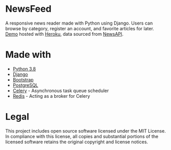 # NewsFeed
A responsive news reader made with Python using Django. Users can browse by category, register an account, and favorite articles for later. [Demo](http://jm-newsfeed.herokuapp.com/) hosted with [Heroku](https://www.heroku.com/), data sourced from [NewsAPI](https://newsapi.org/).

# Made with
* [Python 3.8](https://www.python.org/downloads/)
* [Django](https://www.djangoproject.com/)
* [Bootstrap](https://getbootstrap.com/.org)
* [PostgreSQL](https://www.postgresql.org/)
* [Celery](celeryproject.org) - Asynchronous task queue scheduler
* [Redis](https://redis.io/.org) - Acting as a broker for Celery

# Legal
This project includes open source software licensed under the MIT License. In compliance with this license, all copies and substantial portions of the licensed software retains the original copyright and license notices.
